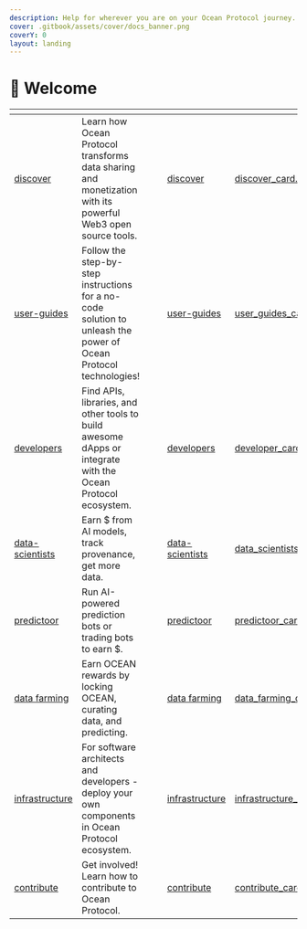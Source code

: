 ```yaml
---
description: Help for wherever you are on your Ocean Protocol journey.
cover: .gitbook/assets/cover/docs_banner.png
coverY: 0
layout: landing
---
```


# 👋 Welcome

<table data-view="cards">
  <thead>
    <tr>
      <th data-type="content-ref"></th>
      <th></th>
      <th data-hidden data-type="files"></th>
      <th data-hidden data-type="files"></th>
      <th data-hidden data-card-target data-type="content-ref"></th>
      <th data-hidden data-card-cover data-type="files"></th>
    </tr>
  </thead>
  <tbody>
    <tr>
      <td><a href="discover/">discover</a></td>
      <td>Learn how Ocean Protocol transforms data sharing and monetization with its powerful Web3 open source tools.</td>
      <td></td>
      <td></td>
      <td><a href="discover/">discover</a></td>
      <td><a href=".gitbook/assets/cover/discover_card.png">discover_card.png</a></td>
    </tr>
    <tr>
      <td><a href="user-guides/">user-guides</a></td>
      <td>Follow the step-by-step instructions for a no-code solution to unleash the power of Ocean Protocol technologies!</td>
      <td></td>
      <td></td>
      <td><a href="user-guides/">user-guides</a></td>
      <td><a href=".gitbook/assets/cover/user_guides_card.png">user_guides_card.png</a></td>
    </tr>
    <tr>
      <td><a href="developers/">developers</a></td>
      <td>Find APIs, libraries, and other tools to build awesome dApps or integrate with the Ocean Protocol ecosystem.</td>
      <td></td>
      <td></td>
      <td><a href="developers/">developers</a></td>
      <td><a href=".gitbook/assets/cover/developer_card.png">developer_card.png</a></td>
    </tr>
    <tr>
      <td><a href="data-scientists/">data-scientists</a></td>
      <td>Earn $ from AI models, track provenance, get more data.</td>
      <td></td>
      <td></td>
      <td><a href="data-scientists/">data-scientists</a></td>
      <td><a href=".gitbook/assets/cover/data_scientists_card.png">data_scientists_card.png</a></td>
    </tr>
    <tr>
      <td><a href="predictoor/">predictoor</a></td>
      <td>Run AI-powered prediction bots or trading bots to earn $.</td>
      <td></td>
      <td></td>
      <td><a href="predictoor/">predictoor</a></td>
      <td><a href=".gitbook/assets/cover/predictoor_card.jpg">predictoor_card.jpg</a></td>
    </tr>
    <tr>
      <td><a href="data-farming/">data farming</a></td>
      <td>Earn OCEAN rewards by locking OCEAN, curating data, and predicting.</td>
      <td></td>
      <td></td>
      <td><a href="data-farming/">data farming</a></td>
      <td><a href=".gitbook/assets/cover/data_farming_card.png">data_farming_card.png</a></td>
    </tr>
    <tr>
      <td><a href="infrastructure/">infrastructure</a></td>
      <td>For software architects and developers - deploy your own components in Ocean Protocol ecosystem.</td>
      <td></td>
      <td></td>
      <td><a href="infrastructure/">infrastructure</a></td>
      <td><a href=".gitbook/assets/cover/infrastructure_card.png">infrastructure_card.png</a></td>
    </tr>
    <tr>
      <td><a href="contribute/">contribute</a></td>
      <td>Get involved! Learn how to contribute to Ocean Protocol.</td>
      <td></td>
      <td></td>
      <td><a href="contribute/">contribute</a></td>
      <td><a href=".gitbook/assets/cover/contribute_card.png">contribute_card.png</a></td>
    </tr>
  </tbody>
</table>

